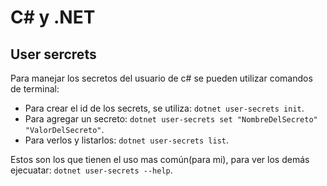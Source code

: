 # C# y .NET

## User sercrets
Para manejar los secretos del usuario de c# se pueden utilizar comandos de terminal:
 - Para crear el id de los secrets, se utiliza: `dotnet user-secrets init`.
 - Para agregar un secreto: `dotnet user-secrets set "NombreDelSecreto" "ValorDelSecreto"`.
 - Para verlos y listarlos: `dotnet user-secrets list`.

Estos son los que tienen el uso mas común(para mi), para ver los demás ejecuatar: `dotnet user-secrets --help`.
